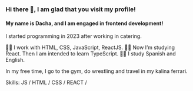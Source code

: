 ### Hi there 👋, I am glad that you visit my profile!
#### My name is Dacha, and I am engaged in frontend development!

I started programming in 2023 after working in catering. 

👩‍💻 I work with HTML, CSS, JavaScript, ReactJS.
👩‍💻 Now I’m studying React. Then I am intended to learn TypeScript.
👩‍💻 I study Spanish and English.

In my free time, I go to the gym, do wrestling and travel in my kalina ferrari.

Skills: JS / HTML / CSS / REACT / 





